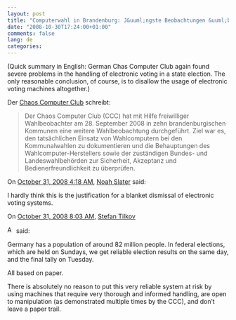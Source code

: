 ```yaml
---
layout: post
title: "Computerwahl in Brandenburg: J&uuml;ngste Beobachtungen &uuml;bertrafen schlimmste Bef&uuml;rchtungen"
date: "2008-10-30T17:24:00+01:00"
comments: false
lang: de
categories: 
---
```


<p>(Quick summary in English: German Chas Computer Club again found severe problems in the handling of electronic voting in a state election. The only reasonable conclusion, of course, is to disallow the usage of electronic voting machines altogether.) </p>

<p>Der <a href="http://www.ccc.de/updates/2008/brandenburg-beobachterbericht">Chaos Computer Club</a> schreibt:</p>

<blockquote>
<p>Der Chaos Computer Club (CCC) hat mit Hilfe freiwilliger Wahlbeobachter am 28. September 2008 in zehn brandenburgischen Kommunen eine weitere Wahlbeobachtung durchgeführt. Ziel war es, den tatsächlichen Einsatz von Wahlcomputern bei den Kommunalwahlen zu dokumentieren und die Behauptungen des Wahlcomputer-Herstellers sowie der zuständigen Bundes- und Landeswahlbehörden zur Sicherheit, Akzeptanz und Bedienerfreundlichkeit zu überprüfen.</p>
</blockquote>

<section class="comments">



<div class="comment" id="comment-1833">
On <a href="#comment-1833" title="Permalink to this comment">October 31, 2008  4:18 AM</a>, <a href="http://bytesexual.org/nslater" title="http://bytesexual.org/nslater" rel="nofollow">Noah Slater</a>
said:
<p>I hardly think this is the justification for a blanket dismissal of electronic voting systems.</p>


<div class="comment" id="comment-1834">
On <a href="#comment-1834" title="Permalink to this comment">October 31, 2008  8:03 AM</a>, <a href="/blog/st/">Stefan Tilkov</a>

<a href="/blog/st/" class="commenter-profile"><img src="/mt4/mt-static/images/comment/mt_logo.png" height="16" alt="Author Profile Page" width="16" /></a>
said:
<p>Germany has a population of around 82 million people. In federal elections, which are held on Sundays, we get reliable election results on the same day, and the final tally on Tuesday.</p>

<p>All based on paper.</p>

<p>There is absolutely no reason to put this very reliable system at risk by using machines that require very thorough and informed handling, are open to manipulation (as demonstrated multiple times by the CCC), and don&#8217;t leave a paper trail.</p>


</section>

